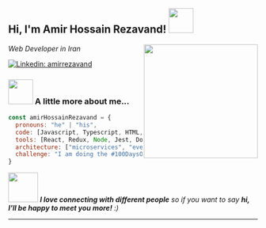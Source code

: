 <h2> Hi, I'm Amir Hossain Rezavand! <img src="https://media.giphy.com/media/1ynCEtlgMPAeNAqdnu/giphy.gif" width="50"></h2>
<img align='right' src="https://media.giphy.com/media/AOSwwqVjNZlDO/giphy.gif" width="230">
<p><em>Web Developer in Iran</em></p>

[![Linkedin: amirrezavand](https://img.shields.io/badge/-amirrezavand-blue?style=flat-square&logo=Linkedin&logoColor=white&link=https://ir.linkedin.com/in/amir-rezavand-0845341a2)](https://ir.linkedin.com/in/amir-rezavand-0845341a2)


### <img src="https://media.giphy.com/media/VgCDAzcKvsR6OM0uWg/giphy.gif" width="50"> A little more about me...  

```javascript
const amirHossainRezavand = {
  pronouns: "he" | "his",
  code: [Javascript, Typescript, HTML, CSS, PHP],
  tools: [React, Redux, Node, Jest, Docker],
  architecture: ["microservices", "event-driven", "design system pattern"],
  challenge: "I am doing the #100DaysOfCode challenge focused on node js and laravel 9"
}
```

<img src="https://media.giphy.com/media/LnQjpWaON8nhr21vNW/giphy.gif" width="60"> <em><b>I love connecting with different people</b> so if you want to say <b>hi, I'll be happy to meet you more!</b> :)</em>

---
